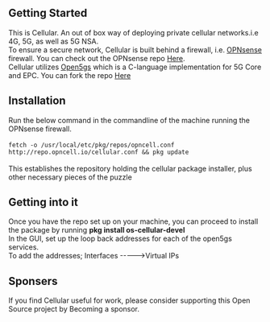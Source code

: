 ## Getting Started
This is Cellular. An out of box way of deploying private cellular networks.i.e 4G, 5G, as well as 5G NSA. <br>
To ensure a secure network, Cellular is built behind a firewall, i.e. [OPNsense](https://opnsense.org/) firewall. You can check out the OPNsense repo [Here](https://github.com/opnsense).<br>
Cellular utilizes [Open5gs](https://open5gs.org/open5gs/docs/) which is a C-language implementation for 5G Core and EPC. You can fork the repo [Here](https://github.com/open5gs/open5gs)

## Installation
Run the below command in the commandline of the machine running the OPNsense firewall.<br><br>
`fetch -o /usr/local/etc/pkg/repos/opncell.conf http://repo.opncell.io/cellular.conf && pkg update` <br><br>
This establishes the repository holding the cellular package installer, plus other necessary pieces of the puzzle

## Getting into it
Once you have the repo set up on your machine, you can proceed to install the package by running **pkg install os-cellular-devel** <br>
In the GUI, set up the loop back addresses for each of the open5gs services.<br> To add the addresses; Interfaces ----->Virtual IPs

## Sponsers
If you find Cellular useful for work, please consider supporting this Open Source project by Becoming a sponsor.


